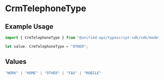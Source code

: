 # CrmTelephoneType

## Example Usage

```typescript
import { CrmTelephoneType } from "@unified-api/typescript-sdk/sdk/models/shared";

let value: CrmTelephoneType = "OTHER";
```

## Values

```typescript
"WORK" | "HOME" | "OTHER" | "FAX" | "MOBILE"
```